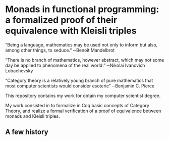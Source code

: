 Monads in functional programming: a formalized proof of their equivalence with Kleisli triples
=======

“Being a language, mathematics may be used not only to inform but also, among other things, to seduce.”
─Benoît Mandelbrot


“There is no branch of mathematics, however abstract, which may not some day be applied to phenomena of the real world.”
─Nikolai Ivanovich Lobachevsky


“Category theory is a relatively young branch of pure mathematics that most computer scientists would consider esoteric”
─Benjamin C. Pierce


This repository contains my work for obtain my computer scientist degree.

My work consisted in to formalize in Coq basic concepts of Category Theory, and
realize a formal verification of a proof of equivalence between monads and 
Kleisli triples.

## A few history


